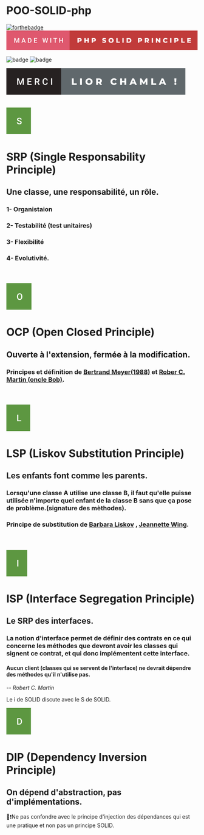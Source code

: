 # POO-SOLID-php

 [![forthebadge](https://forthebadge.com/images/badges/powered-by-electricity.svg)](https://forthebadge.com)
 ![image](src/img/made-with-php-solid-principle.svg)<br>

<img alt="badge" src="https://img.shields.io/badge/Visual_Studio_Code-0078D4?style=for-the-badge&logo=visual%20studio%20code&logoColor=white"/> <img alt="badge"  src="https://img.shields.io/badge/Udemy-EC5252?style=for-the-badge&logo=Udemy&logoColor=black"/><br>

![image](src/img/merci-lior-chamla-!.svg)<br><br>

![image](src/img/s.svg)<br>
# SRP (Single Responsability Principle)<br>
## Une classe, une responsabilité, un rôle.<br>
### 1- Organistaion<br>
### 2- Testabilité (test unitaires)<br>
### 3- Flexibilité<br>
### 4- Evolutivité.   <br><br><br>
![image](src/img/o.svg) <br>
# OCP (Open Closed Principle)<br>
## Ouverte à l'extension, fermée à la modification.<br>
### Principes et définition de [Bertrand Meyer(1988)](https://fr.wikipedia.org/wiki/Bertrand_Meyer)  et [Rober C. Martin (oncle Bob)](https://fr.wikipedia.org/wiki/Robert_C._Martin).<br><br><br>
![image](src/img/l.svg)<br>
 # LSP (Liskov Substitution Principle)<br>
 ## Les enfants font comme les parents.<br>
 ### Lorsqu'une classe A utilise une classe B, il faut qu'elle puisse utilisée n'importe quel enfant de la classe B sans que ça pose de problème.(signature des mèthodes).<br>
  ### Principe de substitution de [Barbara Liskov](https://fr.wikipedia.org/wiki/Barbara_Liskov) , [Jeannette Wing](https://fr.wikipedia.org/wiki/Jeannette_Wing).<br><br><br>
![image](src/img/i.svg)<br> 
# ISP (Interface Segregation Principle)<br>
## Le SRP des interfaces.<br>
### La notion d'interface permet de définir des contrats en ce qui concerne les méthodes que devront avoir les classes qui signent ce contrat, et qui donc implémentent cette interface.<br>

#### Aucun client (classes qui se servent de l'interface) ne devrait dépendre des méthodes qu'il n'utilise pas. 

-- <cite>Robert C. Martin</cite><br>

Le i de SOLID discute avec le S de SOLID.<br>

![image](src/img/d.svg)<br> 
# DIP (Dependency Inversion Principle)<br>
## On dépend d'abstraction, pas d'implémentations. <br>
:red_circle::exclamation:Ne pas confondre avec le principe d'injection des dépendances qui est une pratique et non pas un principe SOLID.

